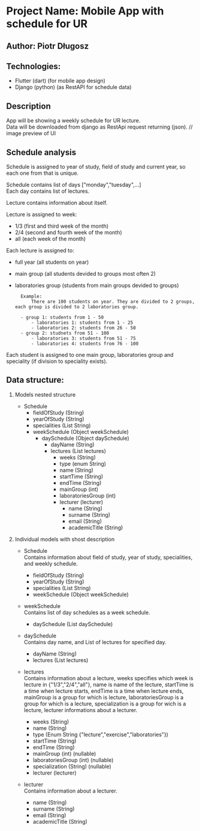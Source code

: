 # Project Name: Mobile App with schedule for UR
## Author: Piotr Długosz

## Technologies: 
- Flutter (dart) (for mobile app design)
- Django (python) (as RestAPI for schedule data)

## Description
App will be showing a weekly schedule for UR lecture.  
Data will be downloaded from django as RestApi request returning (json).
// image preview of UI

## Schedule analysis
Schedule is assigned to year of study, field of study and current year, so each one from that is unique.
    
Schedule contains list of days ["monday","tuesday",...]  
Each day contains list of lectures.

Lecture contains information about itself.

Lecture is assigned to week:  
- 1/3 (first and third week of the month)  
- 2/4 (second and fourth week of the month)  
- all (each week of the month)  

Each lecture is assigned to:  
- full year (all students on year)
- main group (all students devided to groups most often 2)
- laboratories group (students from main groups devided to groups)

        Example:
            There are 100 students on year. They are divided to 2 groups, each group is divided to 2 laboratories group.

        - group 1: students from 1 - 50
            - laboratories 1: students from 1 - 25
            - laboratories 2: students from 26 - 50
        - group 2: studnets from 51 - 100
            - laboratories 3: students from 51 - 75
            - laboratories 4: students from 76 - 100

Each student is assigned to one main group, laboratories group and speciality (if division to speciality exists).

## Data structure:
1. Models nested structure
    - Schedule 
        - fieldOfStudy (String)
        - yearOfStudy (String)
        - specialities (List String)
        - weekSchedule (Object weekSchedule)
            - daySchedule (Object daySchedule)
                - dayName (String)
                - lectures (List lectures)
                    - weeks (String)
                    - type (enum String)
                    - name (String)
                    - startTime (String)
                    - endTime (String)
                    - mainGroup (int)
                    - laboratoriesGroup (int)
                    - lecturer (lecturer)
                        - name (String)
                        - surname (String)
                        - email (String)
                        - academicTitle (String)
1. Individual models with shost description
    
    - Schedule  
         Contains information about field of study, year of study, specialities,
         and weekly schedule.
        - fieldOfStudy (String)
        - yearOfStudy (String)
        - specialities (List String)
        - weekSchedule (Object weekSchedule)

    - weekSchedule  
        Contains list of day schedules as a week schedule.
        - daySchedule (List daySchedule)

    - daySchedule  
        Contains day name, and List of lectures for specified day.
        - dayName (String)
        - lectures (List lectures)

    - lectures  
        Contains information about a lecture, weeks specifies which week is lecture in {"1/3","2/4","all"}, name is name of the lecture, startTime is a time when lecture starts, endTime is a time when lecture ends, mainGroup is a group for which is lecture, laboratoriesGroup is a group for which is a lecture, specialization is a group for wich is a lecture, lecturer informations about a lecturer.
        - weeks (String)
        - name (String)
        - type (Enum String {"lecture","exercise","laboratories"})
        - startTime (String)
        - endTime (String)
        - mainGroup (int) (nullable)
        - laboratoriesGroup (int) (nullable)
        - specialization (String) (nullable)
        - lecturer (lecturer)
    
    - lecturer  
        Contains information about a lecturer.
        - name (String)
        - surname (String)
        - email (String)
        - academicTitle (String)